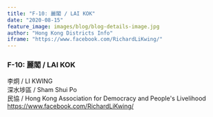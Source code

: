 ```yaml
---
title: "F-10: 麗閣 / LAI KOK"
date: "2020-08-15"
feature_image: images/blog/blog-details-image.jpg
author: "Hong Kong Districts Info"
iframe: "https://www.facebook.com/RichardLiKwing/"
---
```


### F-10: 麗閣 / LAI KOK  
李炯 / LI KWING  
深水埗區 / Sham Shui Po  
民協 / Hong Kong Association for Democracy and People's Livelihood  
https://www.facebook.com/RichardLiKwing/
